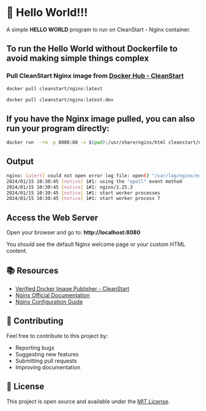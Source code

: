 # 🚀 Hello World!!! 

A simple **HELLO WORLD** program to run on CleanStart - Nginx container. 

## To run the Hello World without Dockerfile to avoid making simple things complex

### Pull CleanStart Nginx image from [Docker Hub - CleanStart](https://hub.docker.com/u/cleanstart) 
```bash
docker pull cleanstart/nginx:latest
```
```bash
docker pull cleanstart/nginx:latest-dev
```

## If you have the Nginx image pulled, you can also run your program directly:
```bash
docker run --rm -p 8080:80 -v $(pwd):/usr/share/nginx/html cleanstart/nginx:latest
```
## Output 
```bash
nginx: [alert] could not open error log file: open() "/var/log/nginx/error.log" failed (13: Permission denied)
2024/01/15 10:30:45 [notice] 1#1: using the "epoll" event method
2024/01/15 10:30:45 [notice] 1#1: nginx/1.25.3
2024/01/15 10:30:45 [notice] 1#1: start worker processes
2024/01/15 10:30:45 [notice] 1#1: start worker process 7
```

## Access the Web Server
Open your browser and go to: **http://localhost:8080**

You should see the default Nginx welcome page or your custom HTML content.

## 📚 Resources

- [Verified Docker Image Publisher - CleanStart](https://cleanstart.com/)
- [Nginx Official Documentation](https://nginx.org/en/docs/)
- [Nginx Configuration Guide](https://nginx.org/en/docs/beginners_guide.html)

## 🤝 Contributing

Feel free to contribute to this project by:
- Reporting bugs
- Suggesting new features
- Submitting pull requests
- Improving documentation

## 📄 License
This project is open source and available under the [MIT License](LICENSE).
